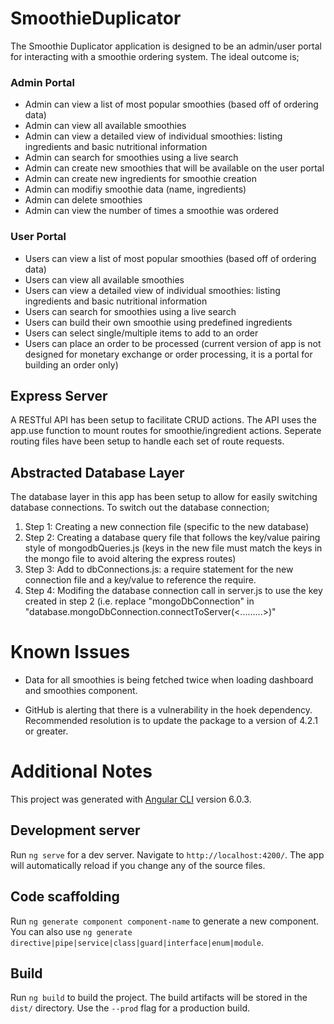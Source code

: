 # SmoothieDuplicator

The Smoothie Duplicator application is designed to be an admin/user portal for interacting with a smoothie ordering system. The ideal outcome is;

### Admin Portal
* Admin can view a list of most popular smoothies (based off of ordering data)
* Admin can view all available smoothies
* Admin can view a detailed view of individual smoothies: listing ingredients and basic nutritional information
* Admin can search for smoothies using a live search
* Admin can create new smoothies that will be available on the user portal
* Admin can create new ingredients for smoothie creation
* Admin can modifiy smoothie data (name, ingredients)
* Admin can delete smoothies
* Admin can view the number of times a smoothie was ordered

### User Portal
* Users can view a list of most popular smoothies (based off of ordering data)
* Users can view all available smoothies
* Users can view a detailed view of individual smoothies: listing ingredients and basic nutritional information
* Users can search for smoothies using a live search
* Users can build their own smoothie using predefined ingredients
* Users can select single/multiple items to add to an order
* Users can place an order to be processed (current version of app is not designed for monetary exchange or order processing, it is a portal for building an order only)


## Express Server

A RESTful API has been setup to facilitate CRUD actions. The API uses the app.use function to mount routes for smoothie/ingredient actions. Seperate routing files have been setup to handle each set of route requests.



## Abstracted Database Layer 

The database layer in this app has been setup to allow for easily switching database connections. To switch out the database connection;

1. Step 1: Creating a new connection file (specific to the new database)
1. Step 2: Creating a database query file that follows the key/value pairing style of mongodbQueries.js (keys in the new file must match the keys in the mongo file to avoid altering the express routes)
1. Step 3: Add to dbConnections.js: a require statement for the new connection file and a key/value to reference the require.
1. Step 4: Modifing the database connection call in server.js to use the key created in step 2 (i.e. replace "mongoDbConnection" in  "database.mongoDbConnection.connectToServer(<.........>)"




# Known Issues

* Data for all smoothies is being fetched twice when loading dashboard and smoothies component.

* GitHub is alerting that there is a vulnerability in the hoek dependency. Recommended resolution is to update the package to a version of 4.2.1 or greater.








# Additional Notes

This project was generated with [Angular CLI](https://github.com/angular/angular-cli) version 6.0.3.

## Development server

Run `ng serve` for a dev server. Navigate to `http://localhost:4200/`. The app will automatically reload if you change any of the source files.

## Code scaffolding

Run `ng generate component component-name` to generate a new component. You can also use `ng generate directive|pipe|service|class|guard|interface|enum|module`.

## Build

Run `ng build` to build the project. The build artifacts will be stored in the `dist/` directory. Use the `--prod` flag for a production build.

